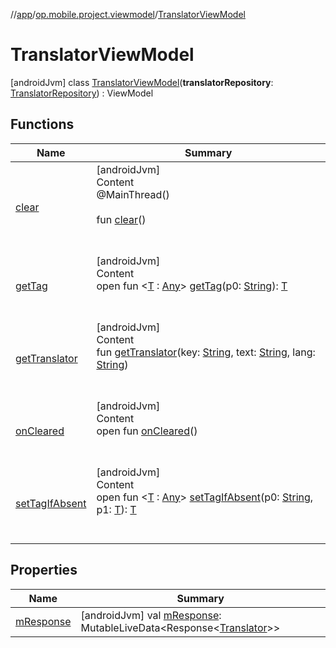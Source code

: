 //[app](../../../index.md)/[op.mobile.project.viewmodel](../index.md)/[TranslatorViewModel](index.md)



# TranslatorViewModel  
 [androidJvm] class [TranslatorViewModel](index.md)(**translatorRepository**: [TranslatorRepository](../../op.mobile.project.repository/-translator-repository/index.md)) : ViewModel   


## Functions  
  
|  Name |  Summary | 
|---|---|
| <a name="androidx.lifecycle/ViewModel/clear/#/PointingToDeclaration/"></a>[clear](index.md#-1936886459%2FFunctions%2F-912451524)| <a name="androidx.lifecycle/ViewModel/clear/#/PointingToDeclaration/"></a>[androidJvm]  <br>Content  <br>@MainThread()  <br>  <br>fun [clear](index.md#-1936886459%2FFunctions%2F-912451524)()  <br><br><br>|
| <a name="androidx.lifecycle/ViewModel/getTag/#kotlin.String/PointingToDeclaration/"></a>[getTag](index.md#-215894976%2FFunctions%2F-912451524)| <a name="androidx.lifecycle/ViewModel/getTag/#kotlin.String/PointingToDeclaration/"></a>[androidJvm]  <br>Content  <br>open fun <[T](index.md#-215894976%2FFunctions%2F-912451524) : [Any](https://kotlinlang.org/api/latest/jvm/stdlib/kotlin/-any/index.html)> [getTag](index.md#-215894976%2FFunctions%2F-912451524)(p0: [String](https://kotlinlang.org/api/latest/jvm/stdlib/kotlin/-string/index.html)): [T](index.md#-215894976%2FFunctions%2F-912451524)  <br><br><br>|
| <a name="op.mobile.project.viewmodel/TranslatorViewModel/getTranslator/#kotlin.String#kotlin.String#kotlin.String/PointingToDeclaration/"></a>[getTranslator](get-translator.md)| <a name="op.mobile.project.viewmodel/TranslatorViewModel/getTranslator/#kotlin.String#kotlin.String#kotlin.String/PointingToDeclaration/"></a>[androidJvm]  <br>Content  <br>fun [getTranslator](get-translator.md)(key: [String](https://kotlinlang.org/api/latest/jvm/stdlib/kotlin/-string/index.html), text: [String](https://kotlinlang.org/api/latest/jvm/stdlib/kotlin/-string/index.html), lang: [String](https://kotlinlang.org/api/latest/jvm/stdlib/kotlin/-string/index.html))  <br><br><br>|
| <a name="androidx.lifecycle/ViewModel/onCleared/#/PointingToDeclaration/"></a>[onCleared](index.md#-1930136507%2FFunctions%2F-912451524)| <a name="androidx.lifecycle/ViewModel/onCleared/#/PointingToDeclaration/"></a>[androidJvm]  <br>Content  <br>open fun [onCleared](index.md#-1930136507%2FFunctions%2F-912451524)()  <br><br><br>|
| <a name="androidx.lifecycle/ViewModel/setTagIfAbsent/#kotlin.String#TypeParam(bounds=[kotlin.Any])/PointingToDeclaration/"></a>[setTagIfAbsent](index.md#-1567230750%2FFunctions%2F-912451524)| <a name="androidx.lifecycle/ViewModel/setTagIfAbsent/#kotlin.String#TypeParam(bounds=[kotlin.Any])/PointingToDeclaration/"></a>[androidJvm]  <br>Content  <br>open fun <[T](index.md#-1567230750%2FFunctions%2F-912451524) : [Any](https://kotlinlang.org/api/latest/jvm/stdlib/kotlin/-any/index.html)> [setTagIfAbsent](index.md#-1567230750%2FFunctions%2F-912451524)(p0: [String](https://kotlinlang.org/api/latest/jvm/stdlib/kotlin/-string/index.html), p1: [T](index.md#-1567230750%2FFunctions%2F-912451524)): [T](index.md#-1567230750%2FFunctions%2F-912451524)  <br><br><br>|


## Properties  
  
|  Name |  Summary | 
|---|---|
| <a name="op.mobile.project.viewmodel/TranslatorViewModel/mResponse/#/PointingToDeclaration/"></a>[mResponse](m-response.md)| <a name="op.mobile.project.viewmodel/TranslatorViewModel/mResponse/#/PointingToDeclaration/"></a> [androidJvm] val [mResponse](m-response.md): MutableLiveData<Response<[Translator](../../op.mobile.project.model/-translator/index.md)>>   <br>|

